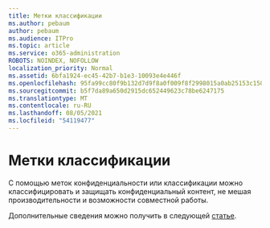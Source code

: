 ```yaml
---
title: Метки классификации
ms.author: pebaum
author: pebaum
ms.audience: ITPro
ms.topic: article
ms.service: o365-administration
ROBOTS: NOINDEX, NOFOLLOW
localization_priority: Normal
ms.assetid: 6bfa1924-ec45-42b7-b1e3-10093e4e446f
ms.openlocfilehash: 95fa99cc80f9b132d7d9f8a0f009f8f2998015a0ab25153c150c4f9e7f9291dc
ms.sourcegitcommit: b5f7da89a650d2915dc652449623c78be6247175
ms.translationtype: MT
ms.contentlocale: ru-RU
ms.lasthandoff: 08/05/2021
ms.locfileid: "54119477"
---
```

# <a name="classification-labels"></a>Метки классификации

С помощью меток конфиденциальности или классификации можно классифицировать и защищать конфиденциальный контент, не мешая производительности и возможности совместной работы.

Дополнительные сведения можно получить в следующей [статье](https://docs.microsoft.com/microsoft-365/compliance/sensitivity-labels).
